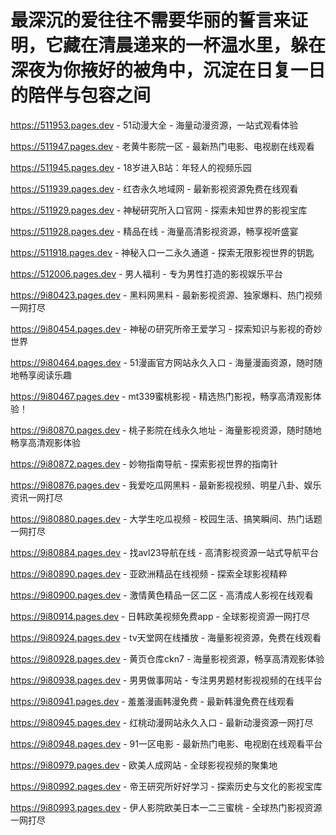 # 最深沉的爱往往不需要华丽的誓言来证明，它藏在清晨递来的一杯温水里，躲在深夜为你掖好的被角中，沉淀在日复一日的陪伴与包容之间

https://511953.pages.dev - 51动漫大全 - 海量动漫资源，一站式观看体验

https://511947.pages.dev - 老黄牛影院一区 - 最新热门电影、电视剧在线观看

https://511945.pages.dev - 18岁进入B站：年轻人的视频乐园

https://511939.pages.dev - 红杏永久地域网 - 最新影视资源免费在线观看

https://511929.pages.dev - 神秘研究所入口官网 - 探索未知世界的影视宝库

https://511928.pages.dev - 精品在线 - 海量高清影视资源，畅享视听盛宴

https://511918.pages.dev - 神秘入口一二永久通道 - 探索无限影视世界的钥匙

https://512006.pages.dev - 男人福利 - 专为男性打造的影视娱乐平台

https://9i80423.pages.dev - 黑料网黑料 - 最新影视资源、独家爆料、热门视频一网打尽

https://9i80454.pages.dev - 神秘の研究所帝王爱学习 - 探索知识与影视的奇妙世界

https://9i80464.pages.dev - 51漫画官方网站永久入口 - 海量漫画资源，随时随地畅享阅读乐趣

https://9i80467.pages.dev - mt339蜜桃影视 - 精选热门影视，畅享高清观影体验！

https://9i80870.pages.dev - 桃子影院在线永久地址 - 海量影视资源，随时随地畅享高清观影体验

https://9i80872.pages.dev - 妙物指南导航 - 探索影视世界的指南针

https://9i80876.pages.dev - 我爱吃瓜网黑料 - 最新影视视频、明星八卦、娱乐资讯一网打尽

https://9i80880.pages.dev - 大学生吃瓜视频 - 校园生活、搞笑瞬间、热门话题一网打尽

https://9i80884.pages.dev - 找avl23导航在线 - 高清影视资源一站式导航平台

https://9i80890.pages.dev - 亚欧洲精品在线视频 - 探索全球影视精粹

https://9i80900.pages.dev - 激情黄色精品一区二区 - 高清成人影视在线观看

https://9i80914.pages.dev - 日韩欧美视频免费app - 全球影视资源一网打尽

https://9i80924.pages.dev - tv天堂网在线播放 - 海量影视资源，免费在线观看

https://9i80928.pages.dev - 黄页仓库ckn7 - 海量影视资源，畅享高清观影体验

https://9i80938.pages.dev - 男男做事网站 - 专注男男题材影视视频的在线平台

https://9i80941.pages.dev - 羞羞漫画韩漫免费 - 最新韩漫免费在线观看

https://9i80945.pages.dev - 红桃动漫网站永久入口 - 最新动漫资源一网打尽

https://9i80948.pages.dev - 91一区电影 - 最新热门电影、电视剧在线观看平台

https://9i80979.pages.dev - 欧美人成网站 - 全球影视视频的聚集地

https://9i80992.pages.dev - 帝王研究所好好学习 - 探索历史与文化的影视宝库

https://9i80993.pages.dev - 伊人影院欧美日本一二三蜜桃 - 全球热门影视资源一网打尽
